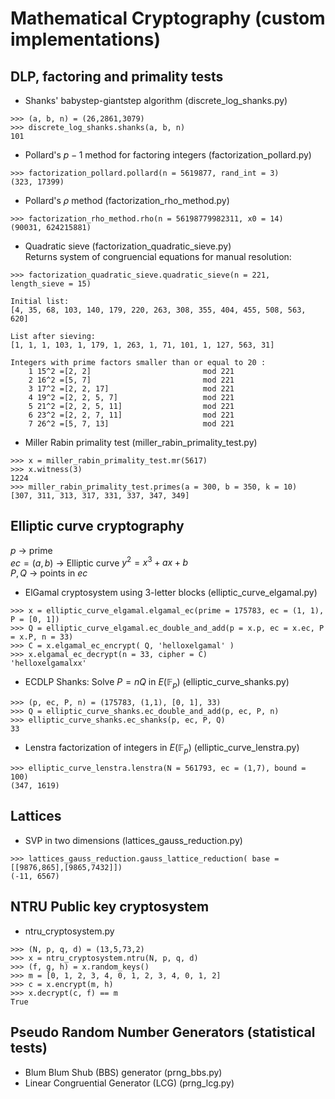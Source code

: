 # Mathematical Cryptography (custom implementations)
 
## DLP, factoring and primality tests
- Shanks' babystep-giantstep algorithm (discrete_log_shanks.py)
```
>>> (a, b, n) = (26,2861,3079)
>>> discrete_log_shanks.shanks(a, b, n)
101
```
- Pollard's $p-1$ method for factoring integers (factorization_pollard.py)
```
>>> factorization_pollard.pollard(n = 5619877, rand_int = 3)
(323, 17399)
```
- Pollard's $\rho$ method (factorization_rho_method.py)
```
>>> factorization_rho_method.rho(n = 56198779982311, x0 = 14)
(90031, 624215881)
```
- Quadratic sieve (factorization_quadratic_sieve.py)  
Returns system of congruencial equations for manual resolution:
```
>>> factorization_quadratic_sieve.quadratic_sieve(n = 221, length_sieve = 15)

Initial list:
[4, 35, 68, 103, 140, 179, 220, 263, 308, 355, 404, 455, 508, 563, 620]
 
List after sieving:
[1, 1, 1, 103, 1, 179, 1, 263, 1, 71, 101, 1, 127, 563, 31]
 
Integers with prime factors smaller than or equal to 20 :
    1 15^2 =[2, 2]                         mod 221
    2 16^2 =[5, 7]                         mod 221
    3 17^2 =[2, 2, 17]                     mod 221
    4 19^2 =[2, 2, 5, 7]                   mod 221
    5 21^2 =[2, 2, 5, 11]                  mod 221
    6 23^2 =[2, 2, 7, 11]                  mod 221
    7 26^2 =[5, 7, 13]                     mod 221
```
- Miller Rabin primality test (miller_rabin_primality_test.py)
```
>>> x = miller_rabin_primality_test.mr(5617)
>>> x.witness(3)
1224
>>> miller_rabin_primality_test.primes(a = 300, b = 350, k = 10)
[307, 311, 313, 317, 331, 337, 347, 349]
```
## Elliptic curve cryptography
$p$ $\rightarrow$ prime  
$ec = (a,b)$ $\rightarrow$ Elliptic curve $y^2=x^3+ax+b$  
$P, Q$ $\rightarrow$ points in $ec$

- ElGamal cryptosystem using 3-letter blocks (elliptic_curve_elgamal.py) 
```
>>> x = elliptic_curve_elgamal.elgamal_ec(prime = 175783, ec = (1, 1), P = [0, 1])
>>> Q = elliptic_curve_elgamal.ec_double_and_add(p = x.p, ec = x.ec, P = x.P, n = 33)
>>> C = x.elgamal_ec_encrypt( Q, 'helloxelgamal' )
>>> x.elgamal_ec_decrypt(n = 33, cipher = C)
'helloxelgamalxx'
```
- ECDLP Shanks: Solve $P = nQ$ in $E(\mathbb F_p)$ (elliptic_curve_shanks.py)  

```
>>> (p, ec, P, n) = (175783, (1,1), [0, 1], 33)
>>> Q = elliptic_curve_shanks.ec_double_and_add(p, ec, P, n)
>>> elliptic_curve_shanks.ec_shanks(p, ec, P, Q)
33
```
- Lenstra factorization of integers in $E(\mathbb F_p)$ (elliptic_curve_lenstra.py)
```
>>> elliptic_curve_lenstra.lenstra(N = 561793, ec = (1,7), bound = 100)
(347, 1619)
```
## Lattices 
-  SVP in two dimensions (lattices_gauss_reduction.py)
```
>>> lattices_gauss_reduction.gauss_lattice_reduction( base = [[9876,865],[9865,7432]])
(-11, 6567)
```

## NTRU Public key cryptosystem
- ntru_cryptosystem.py
```
>>> (N, p, q, d) = (13,5,73,2)
>>> x = ntru_cryptosystem.ntru(N, p, q, d)
>>> (f, g, h) = x.random_keys()
>>> m = [0, 1, 2, 3, 4, 0, 1, 2, 3, 4, 0, 1, 2]
>>> c = x.encrypt(m, h)
>>> x.decrypt(c, f) == m
True
```

## Pseudo Random Number Generators (statistical tests)
- Blum Blum Shub (BBS) generator (prng_bbs.py)  
- Linear Congruential Generator (LCG) (prng_lcg.py)
